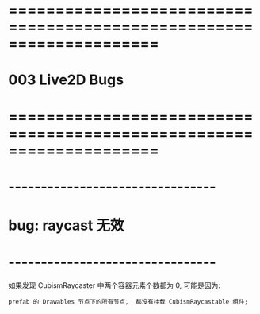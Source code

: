 # ==================================================================== #
#                003  Live2D Bugs
# ==================================================================== #



# -------------------------------- #
#      bug:   raycast 无效
# -------------------------------- #

如果发现 CubismRaycaster 中两个容器元素个数都为 0, 可能是因为:

    prefab 的 Drawables 节点下的所有节点,  都没有挂载 CubismRaycastable 组件;

    






















